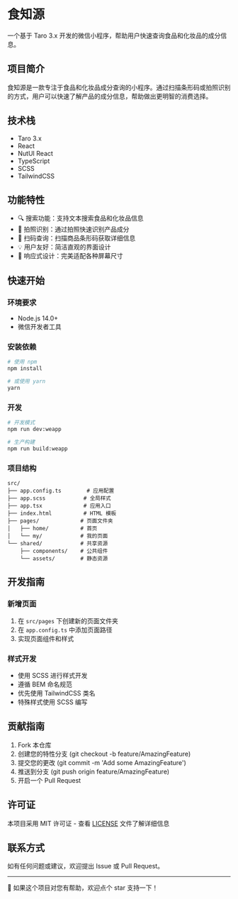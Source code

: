 # 食知源

一个基于 Taro 3.x 开发的微信小程序，帮助用户快速查询食品和化妆品的成分信息。

## 项目简介

食知源是一款专注于食品和化妆品成分查询的小程序。通过扫描条形码或拍照识别的方式，用户可以快速了解产品的成分信息，帮助做出更明智的消费选择。

## 技术栈

- Taro 3.x
- React
- NutUI React
- TypeScript
- SCSS
- TailwindCSS

## 功能特性

- 🔍 搜索功能：支持文本搜索食品和化妆品信息
- 📸 拍照识别：通过拍照快速识别产品成分
- 📱 扫码查询：扫描商品条形码获取详细信息
- 💡 用户友好：简洁直观的界面设计
- 🎨 响应式设计：完美适配各种屏幕尺寸

## 快速开始

### 环境要求

- Node.js 14.0+
- 微信开发者工具

### 安装依赖

```bash
# 使用 npm
npm install

# 或使用 yarn
yarn
```

### 开发

```bash
# 开发模式
npm run dev:weapp

# 生产构建
npm run build:weapp
```

### 项目结构

```
src/
├── app.config.ts        # 应用配置
├── app.scss            # 全局样式
├── app.tsx             # 应用入口
├── index.html          # HTML 模板
├── pages/             # 页面文件夹
│   ├── home/          # 首页
│   └── my/            # 我的页面
└── shared/            # 共享资源
    ├── components/    # 公共组件
    └── assets/        # 静态资源
```

## 开发指南

### 新增页面

1. 在 `src/pages` 下创建新的页面文件夹
2. 在 `app.config.ts` 中添加页面路径
3. 实现页面组件和样式

### 样式开发

- 使用 SCSS 进行样式开发
- 遵循 BEM 命名规范
- 优先使用 TailwindCSS 类名
- 特殊样式使用 SCSS 编写

## 贡献指南

1. Fork 本仓库
2. 创建您的特性分支 (git checkout -b feature/AmazingFeature)
3. 提交您的更改 (git commit -m 'Add some AmazingFeature')
4. 推送到分支 (git push origin feature/AmazingFeature)
5. 开启一个 Pull Request

## 许可证

本项目采用 MIT 许可证 - 查看 [LICENSE](LICENSE) 文件了解详细信息

## 联系方式

如有任何问题或建议，欢迎提出 Issue 或 Pull Request。

---

🌟 如果这个项目对您有帮助，欢迎点个 star 支持一下！
